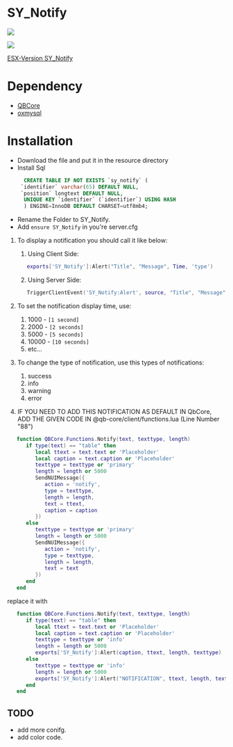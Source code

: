 # SY_Notify

<kbd><img src="https://user-images.githubusercontent.com/89760730/233840565-3baaad49-52b0-4a5c-9d0b-97be0be92efe.png" /><kbd>

<kbd><img src="https://user-images.githubusercontent.com/89760730/234043343-a3402e7b-e702-4106-88ff-c04dbe07f3e0.png" /></kbd>

[ESX-Version SY_Notify](https://github.com/SYNO-SY/SY_Notify)

# Dependency

- [QBCore](https://github.com/qbcore-framework/qb-core)
- [oxmysql](https://github.com/overextended/oxmysql)

# Installation

- Download the file and put it in the resource directory
- Install Sql
  ```sql
    CREATE TABLE IF NOT EXISTS `sy_notify` (
   `identifier` varchar(65) DEFAULT NULL,
   `position` longtext DEFAULT NULL,
    UNIQUE KEY `identifier` (`identifier`) USING HASH
    ) ENGINE=InnoDB DEFAULT CHARSET=utf8mb4;
  ```
- Rename the Folder to SY_Notify.
- Add `ensure SY_Notify` in you're server.cfg

1. To display a notification you should call it like below:
   1. Using Client Side:
   ```lua
      exports['SY_Notify']:Alert("Title", "Message", Time, 'type')
   ```
   2. Using Server Side:
   ```lua
      TriggerClientEvent('SY_Notify:Alert', source, "Title", "Message", Time, 'type')
   ```
2. To set the notification display time, use:

   1. 1000 - `[1 second]`
   2. 2000 - `[2 seconds]`
   3. 5000 - `[5 seconds]`
   4. 10000 - `[10 seconds]`
   5. etc...

3. To change the type of notification, use this types of notifications:

   1. success
   2. info
   3. warning
   4. error

4. IF YOU NEED TO ADD THIS NOTIFICATION AS DEFAULT IN QbCore, ADD THE GIVEN CODE IN @qb-core/client/functions.lua (Line Number "88")

```lua
   function QBCore.Functions.Notify(text, texttype, length)
      if type(text) == "table" then
         local ttext = text.text or 'Placeholder'
         local caption = text.caption or 'Placeholder'
         texttype = texttype or 'primary'
         length = length or 5000
         SendNUIMessage({
            action = 'notify',
            type = texttype,
            length = length,
            text = ttext,
            caption = caption
         })
      else
         texttype = texttype or 'primary'
         length = length or 5000
         SendNUIMessage({
            action = 'notify',
            type = texttype,
            length = length,
            text = text
         })
      end
   end
```

replace it with

```lua
   function QBCore.Functions.Notify(text, texttype, length)
      if type(text) == "table" then
         local ttext = text.text or 'Placeholder'
         local caption = text.caption or 'Placeholder'
         texttype = texttype or 'info'
         length = length or 5000
         exports['SY_Notify']:Alert(caption, ttext, length, texttype)
      else
         texttype = texttype or 'info'
         length = length or 5000
         exports['SY_Notify']:Alert("NOTIFICATION", ttext, length, texttype)
      end
   end
```

## TODO

- add more conifg.
- add color code.

